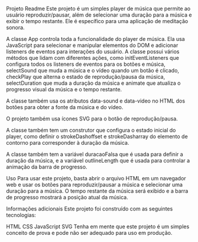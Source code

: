 Projeto Readme
Este projeto é um simples player de música que permite ao usuário reproduzir/pausar, além de selecionar uma duração para a música e exibir o tempo restante. Ele é específico para uma aplicação de meditação sonora.

A classe App controla toda a funcionalidade do player de música. Ela usa JavaScript para selecionar e manipular elementos do DOM e adicionar listeners de eventos para interações do usuário. A classe possui vários métodos que lidam com diferentes ações, como initEventListeners que configura todos os listeners de eventos para os botões e música, selectSound que muda a música e o vídeo quando um botão é clicado, checkPlay que alterna o estado de reprodução/pausa da música, selectDuration que muda a duração da música e animate que atualiza o progresso visual da música e o tempo restante.

A classe também usa os atributos data-sound e data-video no HTML dos botões para obter a fonte da música e do vídeo.

O projeto também usa ícones SVG para o botão de reprodução/pausa.

A classe também tem um construtor que configura o estado inicial do player, como definir o strokeDashoffset e strokeDasharray do elemento de contorno para corresponder à duração da música.

A classe também tem a variável duracaoFalsa que é usada para definir a duração da música, e a variável outlineLength que é usada para controlar a animação da barra de progresso.

Uso
Para usar este projeto, basta abrir o arquivo HTML em um navegador web e usar os botões para reproduzir/pausar a música e selecionar uma duração para a música. O tempo restante da música será exibido e a barra de progresso mostrará a posição atual da música.

Informações adicionais
Este projeto foi construído com as seguintes tecnologias:

HTML
CSS
JavaScript
SVG
Tenha em mente que este projeto é um simples conceito de prova e pode não ser adequado para uso em produção.
